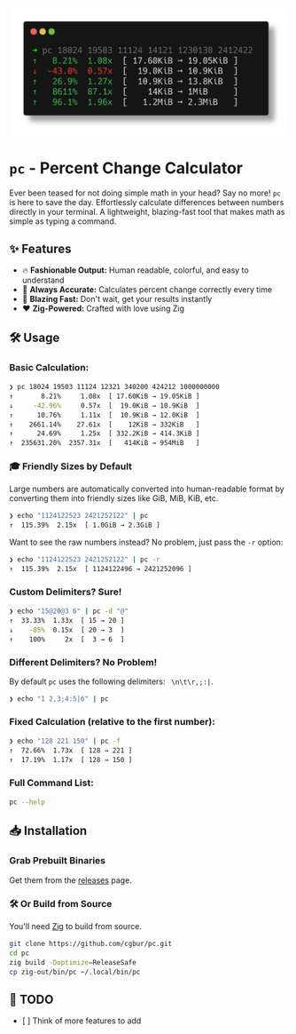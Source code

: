 <p align="center">
  <img src="assets/usage.png" alt="Usage Example" width="600">
</p>

# `pc` - Percent Change Calculator

Ever been teased for not doing simple math in your head? Say no more! `pc` is
here to save the day. Effortlessly calculate differences between numbers
directly in your terminal. A lightweight, blazing-fast tool that makes math as
simple as typing a command.

## ✨ Features

- 🔥 **Fashionable Output:** Human readable, colorful, and easy to understand
- 🎯 **Always Accurate:** Calculates percent change correctly every time
- 🚀 **Blazing Fast:** Don't wait, get your results instantly
- ❤️ **Zig-Powered:** Crafted with love using Zig

## 🛠️ Usage

### Basic Calculation:

```sh
❯ pc 18024 19503 11124 12321 340200 424212 1000000000
↑       8.21%     1.08x  [ 17.60KiB → 19.05KiB ]
↓     -42.96%     0.57x  [  19.0KiB → 10.9KiB  ]
↑      10.76%     1.11x  [  10.9KiB → 12.0KiB  ]
↑    2661.14%    27.61x  [    12KiB → 332KiB   ]
↑      24.69%     1.25x  [ 332.2KiB → 414.3KiB ]
↑  235631.20%  2357.31x  [   414KiB → 954MiB   ]
```

### 🎓 Friendly Sizes by Default

Large numbers are automatically converted into human-readable format by
converting them into friendly sizes like GiB, MiB, KiB, etc.

```sh
❯ echo "1124122523 2421252122" | pc
↑  115.39%  2.15x  [ 1.0GiB → 2.3GiB ]
```

Want to see the raw numbers instead? No problem, just pass the `-r` option:

```sh
❯ echo "1124122523 2421252122" | pc -r
↑  115.39%  2.15x  [ 1124122496 → 2421252096 ]
```

### Custom Delimiters? Sure!

```sh
❯ echo "15@20@3 6" | pc -d "@"
↑  33.33%  1.33x  [ 15 → 20 ]
↓    -85%  0.15x  [ 20 → 3  ]
↑    100%     2x  [  3 → 6  ]
```

### Different Delimiters? No Problem!

By default `pc` uses the following delimiters: ` \n\t\r,;:|`.

```sh
❯ echo "1 2,3;4:5|6" | pc
```

### Fixed Calculation (relative to the first number):

```sh
❯ echo "128 221 150" | pc -f
↑  72.66%  1.73x  [ 128 → 221 ]
↑  17.19%  1.17x  [ 128 → 150 ]
```

### Full Command List:

```sh
pc --help
```

## 📥 Installation

### Grab Prebuilt Binaries

Get them from the [releases](https://github.com/cgbur/pc/releases) page.

### 🛠️ Or Build from Source

You'll need [Zig](https://ziglang.org) to build from source.

```sh
git clone https://github.com/cgbur/pc.git
cd pc
zig build -Doptimize=ReleaseSafe
cp zig-out/bin/pc ~/.local/bin/pc
```

## 📝 TODO

- \[ \] Think of more features to add
